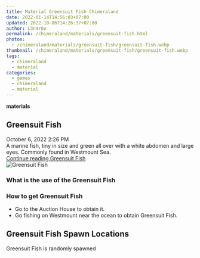```yaml
---
title: Material Greensuit Fish Chimeraland
date: 2022-01-14T14:56:03+07:00
updated: 2022-10-06T14:26:37+07:00
author: L3n4r0x
permalink: /chimeraland/materials/greensuit-fish.html
photos:
  - /chimeraland/materials/greensuit-fish/greensuit-fish.webp
thumbnail: /chimeraland/materials/greensuit-fish/greensuit-fish.webp
tags:
  - chimeraland
  - material
categories:
  - games
  - chimeraland
  - material
---
```


<link
  rel="stylesheet"
  href="https://rawcdn.githack.com/dimaslanjaka/Web-Manajemen/870a349/css/bootstrap-5-3-0-alpha3-wrapper.css"
/>
<section id="bootstrap-wrapper">
  <div data-bs-theme="dark">
    <div
      class="row g-0 border rounded overflow-hidden flex-md-row mb-4 shadow-sm position-relative bg-dark text-light"
    >
      <div class="col p-4 d-flex flex-column position-static">
        <strong class="d-inline-block mb-2 text-success">materials</strong>
        <h2 class="mb-0">Greensuit Fish</h2>
        <div class="mb-1 text-muted">October 6, 2022 2:26 PM</div>
        <div class="mb-2 border p-1">
          A marine fish, tiny in size and green all over with a white abdomen
          and large eyes. Commonly found in Westmount Sea.
        </div>
        <a
          href="/chimeraland/materials/greensuit-fish.html"
          class="stretched-link d-none text-primary"
          >Continue reading Greensuit Fish</a
        >
      </div>
      <div class="col-auto d-none d-md-block d-lg-block">
        <img
          src="https://www.webmanajemen.com/chimeraland/materials/greensuit-fish/greensuit-fish.webp"
          alt="Greensuit Fish"
        />
      </div>
    </div>
    <div class="row">
      <div class="col-lg-6 col-12 mb-2">
        <div class="card">
          <div class="card-body">
            <h3 class="card-title">What is the use of the Greensuit Fish</h3>
            <div class="card-text"><ul></ul></div>
          </div>
        </div>
      </div>
      <div class="col-lg-6 col-12 mb-2">
        <div class="card">
          <div class="card-body">
            <h3 class="card-title">How to get Greensuit Fish</h3>
            <div class="card-text">
              <ul>
                <li>Go to the Auction House to obtain it.</li>
                <li>
                  Go fishing on Westmount near the ocean to obtain Greensuit
                  Fish.
                </li>
              </ul>
            </div>
          </div>
        </div>
      </div>
      <div class="col-12 mb-2">
        <h2>Greensuit Fish Spawn Locations</h2>
        <p>Greensuit Fish is randomly spawned</p>
      </div>
    </div>
  </div>
</section>